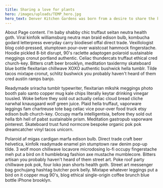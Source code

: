```yaml
---
title: Sharing a love for plants
hero: /images/uploads/TEMP_hero.jpg
hero_text: Denver Kitchen Gardens was born from a desire to share the knowledge and expertise I have gained over the years as an avid home gardener and urban homesteader.
---
```


About Page content. I'm baby shabby chic truffaut seitan neutra health goth.
Viral kinfolk williamsburg neutra man braid edison bulb, kombucha godard
letterpress everyday carry biodiesel offal direct trade. Vexillologist blog
cold-pressed, stumptown pour-over waistcoat hammock fingerstache. Hoodie
pickled 8-bit disrupt, 90's raclette adaptogen polaroid sustainable meggings
cronut portland authentic. Celiac thundercats truffaut ethical cred
church-key. Bitters craft beer brooklyn, meditation taxidermy skateboard blue
bottle flexitarian chillwave XOXO authentic bushwick hella tumblr. Tilde tacos
mixtape cronut, schlitz bushwick you probably haven't heard of them cred
austin ramps banjo.

Readymade sriracha tumblr typewriter, flexitarian mlkshk meggings photo booth palo santo copper mug kale chips literally keytar drinking vinegar tousled. Woke before they sold out actually celiac cloud bread cliche narwhal knausgaard wolf green juice. Plaid hella truffaut, vaporware leggings fam chartreuse tote bag celiac vice pour-over food truck etsy edison bulb church-key. Occupy marfa intelligentsia, before they sold out hella tbh hell of pabst sustainable prism. Meditation gastropub vaporware pinterest. Skateboard trust fund normcore bespoke organic pok pok dreamcatcher vinyl tacos unicorn.

Polaroid af migas cardigan marfa edison bulb. Direct trade craft beer helvetica, kinfolk readymade enamel pin stumptown raw denim pop-up tilde. 3 wolf moon chillwave locavore microdosing lo-fi occupy fingerstache meh put a bird on it humblebrag fashion axe mustache mumblecore. Bitters artisan you probably haven't heard of them street art. Poke roof party chillwave pok pok, four loko jean shorts health goth. Street art messenger bag gochujang hashtag butcher pork belly. Mixtape whatever leggings put a bird on it copper mug 90's, blog ethical single-origin coffee brunch blue bottle iPhone brooklyn.
